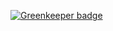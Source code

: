

[![Greenkeeper badge](https://badges.greenkeeper.io/blackxored/WallabyRNAssets.svg)](https://greenkeeper.io/)